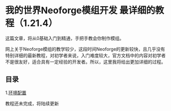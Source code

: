 # 我的世界Neoforge模组开发 最详细的教程（1.21.4）

这篇文章，将从0基础入门到精通，手把手教会你制作模组。

网上关于Neoforge模组的教学较少，这段时间Neoforge的更新较快，且几乎没有特别详细的最新教程，对初学者来说，入门难度较大，官方文档中的内容对初学者不是很友好，适合具有一定经验的开发者。所以，这里我将给出更加详细的过程。

## 目录

1.[环境配置]()

教程还未完成，将陆续更新

